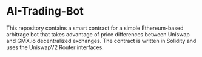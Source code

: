 # AI-Trading-Bot
This repository contains a smart contract for a simple Ethereum-based arbitrage bot that takes advantage of price differences between Uniswap and GMX.io decentralized exchanges. The contract is written in Solidity and uses the UniswapV2 Router interfaces.
